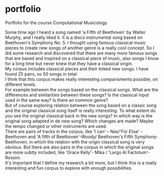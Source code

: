 # portfolio
Portfolio for the course Computational Musicology <br/>

Some time ago I heard a song named 'a Fifth of Beethoven' by Walter Murphy, and I really liked it. It is a disco instrumental song based on Beethoven's Symphony No. 5. I thought using famous classical music pieces to create new songs of another genre is a really cool concept. So I did some research and discovered that there are many more famous songs that are based and inspired on a classical piece of music, also songs I know for a long time but never knew that they have a classical origin.<br/>
My corpus includes classical pieces and their linked new songs. I have found 25 pairs, so 50 songs in total.<br/>
I think that this corpus makes really interesting comparisments possible, on different levels.<br/>
For example between the songs based on the classical songs. What are the differences and similarities between these songs? Is the classical input used in the same way? Is there an common genre?<br/>
But of course exploring relation between the song based on a classic song and the original classical song itself is really interesting. To what extent do you see the original classical back in the new songs? In which way is the original song adapted in de new song? Which changes are made? Maybe the tempo changed or other instruments are used.<br/>
There are pairs of tracks in the corpus, like 'I can' – Nas/'Für Elise' -Beethoven and 'A fifth of Beethoven'-Woody/ Beethoven's Fifth Symphony- Beethoven, in which the relation with the origin classical song is very obvious. But there are also pairs in the corpus in which the original songs are more subtly included, like 'Grace Kelly'- Mika /  'Largo Al Factotum'- Rossini. <br/>
It's important that I define my research a bit more, but I think this is a really interesting and fun corpus to explore with enough possibilities.
